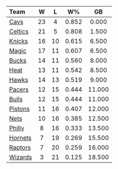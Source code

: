 | Team                            |  W  |  L  |  W%   |   GB   |
|:--------------------------------|:---:|:---:|:-----:|:------:|
| [Cavs](/r/clevelandcavs)        | 23  |  4  | 0.852 | 0.000  |
| [Celtics](/r/bostonceltics)     | 21  |  5  | 0.808 | 1.500  |
| [Knicks](/r/NYKnicks)           | 16  | 10  | 0.615 | 6.500  |
| [Magic](/r/OrlandoMagic)        | 17  | 11  | 0.607 | 6.500  |
| [Bucks](/r/MkeBucks)            | 14  | 11  | 0.560 | 8.000  |
| [Heat](/r/heat)                 | 13  | 11  | 0.542 | 8.500  |
| [Hawks](/r/AtlantaHawks)        | 14  | 13  | 0.519 | 9.000  |
| [Pacers](/r/pacers)             | 12  | 15  | 0.444 | 11.000 |
| [Bulls](/r/chicagobulls)        | 12  | 15  | 0.444 | 11.000 |
| [Pistons](/r/DetroitPistons)    | 11  | 16  | 0.407 | 12.000 |
| [Nets](/r/GoNets)               | 10  | 16  | 0.385 | 12.500 |
| [Philly](/r/sixers)             |  8  | 16  | 0.333 | 13.500 |
| [Hornets](/r/CharlotteHornets)  |  7  | 19  | 0.269 | 15.500 |
| [Raptors](/r/torontoraptors)    |  7  | 20  | 0.259 | 16.000 |
| [Wizards](/r/washingtonwizards) |  3  | 21  | 0.125 | 18.500 |